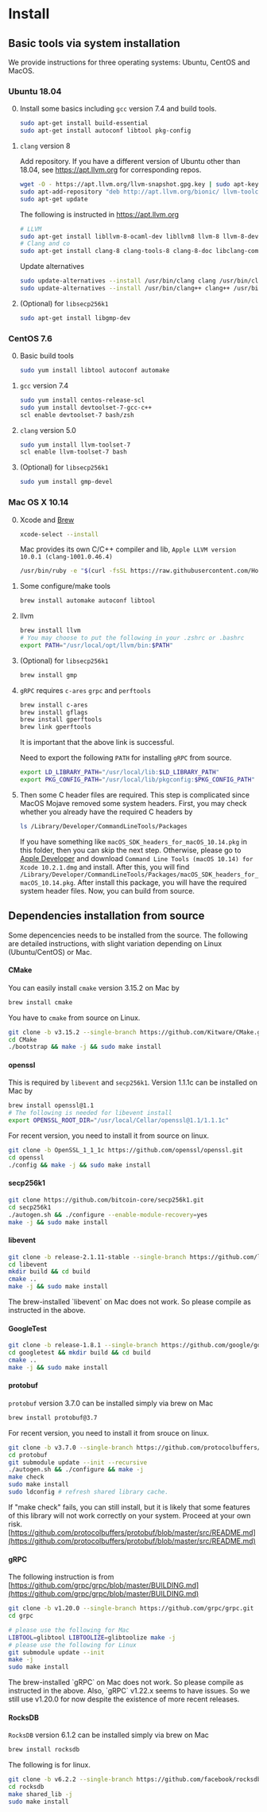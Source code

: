# Install

## Basic tools via system installation

We provide instructions for three operating systems: Ubuntu, CentOS and MacOS.

### Ubuntu 18.04

0. Install some basics including `gcc` version 7.4 and build tools.

    ```bash
    sudo apt-get install build-essential 
    sudo apt-get install autoconf libtool pkg-config
    ```

2. `clang` version 8

    Add repository. If you have a different version of Ubuntu other than 18.04, see https://apt.llvm.org for corresponding repos.

    ```bash
    wget -O - https://apt.llvm.org/llvm-snapshot.gpg.key | sudo apt-key add -
    sudo apt-add-repository "deb http://apt.llvm.org/bionic/ llvm-toolchain-bionic-8 main"
    sudo apt-get update
    ```

    The following is instructed in https://apt.llvm.org

    ```bash
    # LLVM
    sudo apt-get install libllvm-8-ocaml-dev libllvm8 llvm-8 llvm-8-dev llvm-8-doc llvm-8-examples llvm-8-runtime
    # Clang and co
    sudo apt-get install clang-8 clang-tools-8 clang-8-doc libclang-common-8-dev libclang-8-dev libclang1-8 clang-format-8 
    ```

    Update alternatives

    ```bash
    sudo update-alternatives --install /usr/bin/clang clang /usr/bin/clang-8 100
    sudo update-alternatives --install /usr/bin/clang++ clang++ /usr/bin/clang++-8 100
    ```

3. (Optional) for `libsecp256k1` 

    ```bash
    sudo apt-get install libgmp-dev
    ```

### CentOS 7.6

0. Basic build tools

    ```bash
    sudo yum install libtool autoconf automake 
    ```

1. `gcc` version 7.4 
    ```bash
    sudo yum install centos-release-scl
    sudo yum install devtoolset-7-gcc-c++
    scl enable devtoolset-7 bash/zsh
    ```

2. `clang` version 5.0

    ```bash
    sudo yum install llvm-toolset-7 
    scl enable llvm-toolset-7 bash
    ```

3. (Optional) for `libsecp256k1`
    ```bash
    sudo yum install gmp-devel
    ```

### Mac OS X 10.14

0. Xcode and [Brew](https://brew.sh)

    ```bash
    xcode-select --install
    ```
    Mac provides its own C/C++ compiler and lib, `Apple LLVM version 10.0.1 (clang-1001.0.46.4)`
    ```bash
    /usr/bin/ruby -e "$(curl -fsSL https://raw.githubusercontent.com/Homebrew/install/master/install)"
    ```

1. Some configure/make tools

    ```bash
    brew install automake autoconf libtool 
    ```

2. llvm
    ```bash
    brew install llvm
    # You may choose to put the following in your .zshrc or .bashrc
    export PATH="/usr/local/opt/llvm/bin:$PATH"
    ```
  
3. (Optional) for `libsecp256k1`

    ```bash
    brew install gmp
    ```

4. `gRPC` requires `c-ares` `grpc` and `perftools`

    ```bash
    brew install c-ares
    brew install gflags
    brew install gperftools
    brew link gperftools
    ```
    It is important that the above link is successful.

    Need to export the following `PATH` for installing `gRPC` from source.

    ```bash
    export LD_LIBRARY_PATH="/usr/local/lib:$LD_LIBRARY_PATH"
    export PKG_CONFIG_PATH="/usr/local/lib/pkgconfig:$PKG_CONFIG_PATH"
    ```

5. Then some C header files are required. This step is complicated since MacOS Mojave removed some system headers. First, you may check whether you already have the required C headers by

    ```bash
    ls /Library/Developer/CommandLineTools/Packages
    ```

    If you have something like `macOS_SDK_headers_for_macOS_10.14.pkg` in this folder, then you can skip the next step. Otherwise, please go to [Apple Developer](https://developer.apple.com/download/more/) and download `Command Line Tools (macOS 10.14) for Xcode 10.2.1.dmg` and install. After this, you will find `/Library/Developer/CommandLineTools/Packages/macOS_SDK_headers_for_macOS_10.14.pkg`. After install this package, you will have the required system header files. Now, you can build from source. 

## Dependencies installation from source

Some depencencies needs to be installed from the source. The following are detailed instructions, with slight variation depending on Linux (Ubuntu/CentOS) or Mac. 

#### CMake

You can easily install `cmake` version 3.15.2 on Mac by 

```bash
brew install cmake
```

You have to `cmake` from source on Linux.

```bash
git clone -b v3.15.2 --single-branch https://github.com/Kitware/CMake.git
cd CMake
./bootstrap && make -j && sudo make install
```

#### openssl

This is required by `libevent` and `secp256k1`. Version 1.1.1c can be installed on Mac by 

```bash
brew install openssl@1.1
# The following is needed for libevent install
export OPENSSL_ROOT_DIR="/usr/local/Cellar/openssl@1.1/1.1.1c"
```

For recent version, you need to install it from source on linux.

```bash
git clone -b OpenSSL_1_1_1c https://github.com/openssl/openssl.git
cd openssl
./config && make -j && sudo make install
```

#### secp256k1

```bash
git clone https://github.com/bitcoin-core/secp256k1.git 
cd secp256k1
./autogen.sh && ./configure --enable-module-recovery=yes
make -j && sudo make install
```

#### libevent

```bash
git clone -b release-2.1.11-stable --single-branch https://github.com/libevent/libevent.git
cd libevent
mkdir build && cd build
cmake ..
make -j && sudo make install
```

<aside class="warning">
The brew-installed `libevent` on Mac does not work. So please compile as instructed in the above. 
</aside>

#### GoogleTest

```bash
git clone -b release-1.8.1 --single-branch https://github.com/google/googletest.git
cd googletest && mkdir build && cd build
cmake ..
make -j && sudo make install
```

#### protobuf

`protobuf` version 3.7.0 can be installed simply via brew on Mac

```bash
brew install protobuf@3.7
```

For recent version, you need to install it from srouce on linux. 

```bash
git clone -b v3.7.0 --single-branch https://github.com/protocolbuffers/protobuf.git
cd protobuf
git submodule update --init --recursive
./autogen.sh && ./configure && make -j 
make check
sudo make install
sudo ldconfig # refresh shared library cache.
```

If "make check" fails, you can still install, but it is likely that some features of this library will not work correctly on your system. Proceed at your own risk.[https://github.com/protocolbuffers/protobuf/blob/master/src/README.md](https://github.com/protocolbuffers/protobuf/blob/master/src/README.md)

#### gRPC

The following instruction is from [https://github.com/grpc/grpc/blob/master/BUILDING.md](https://github.com/grpc/grpc/blob/master/BUILDING.md)

```bash
git clone -b v1.20.0 --single-branch https://github.com/grpc/grpc.git
cd grpc

# please use the following for Mac
LIBTOOL=glibtool LIBTOOLIZE=glibtoolize make -j
# please use the following for Linux
git submodule update --init
make -j 
sudo make install
```

<aside class="warning">
The brew-installed `gRPC` on Mac does not work. So please compile as instructed in the above. 
Also, `gRPC` v1.22.x seems to have issues. So we still use v1.20.0 for now despite the existence of more recent releases. 
</aside>


#### RocksDB

`RocksDB` version 6.1.2 can be installed simply via brew on Mac

```bash
brew install rocksdb
```

The following is for linux.

```bash
git clone -b v6.2.2 --single-branch https://github.com/facebook/rocksdb.git
cd rocksdb
make shared_lib -j
sudo make install
```
